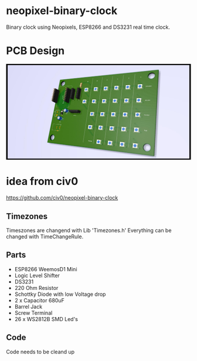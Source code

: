 # neopixel-binary-clock
Binary clock using Neopixels, ESP8266 and DS3231 real time clock.

# PCB Design
![pcb](binaryclock.jpg)

# idea from civ0
https://github.com/civ0/neopixel-binary-clock

## Timezones
Timeszones are changend with Lib 'Timezones.h'
Everything can be changed with TimeChangeRule.

## Parts
* ESP8266 WeemosD1 Mini
* Logic Level Shifter
* DS3231
* 220 Ohm Resistor
* Schottky Diode with low Voltage drop
* 2 x Capacitor 680uF
* Barrel Jack
* Screw Terminal
* 26 x WS2812B SMD Led's

## Code
Code needs to be cleand up
